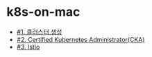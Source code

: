 # k8s-on-mac

* [#1. 클러스터 생성](https://github.com/gnosia93/k8s-on-mac/blob/main/tutorial/k8s-setup.md)
* [#2. Certified Kubernetes Administrator(CKA)](https://github.com/gnosia93/k8s-on-mac/blob/main/tutorial/k8s-op.md)
* [#3. Istio](https://github.com/gnosia93/k8s-on-mac/blob/main/tutorial/k8s-istio.md)
  
